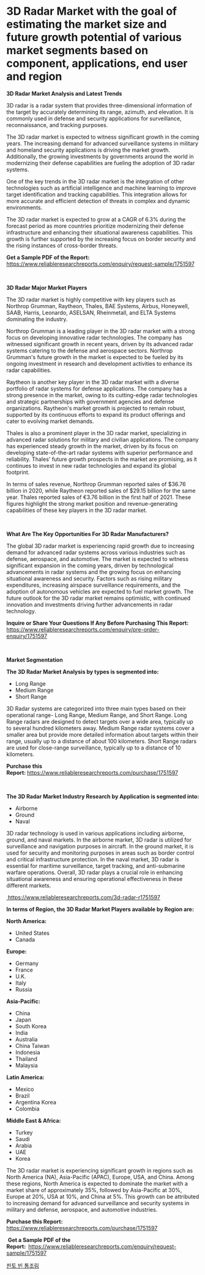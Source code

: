 <p><h1>3D Radar Market with the goal of estimating the market size and future growth potential of various market segments based on component, applications, end user and region</h1></p><p><strong>3D Radar Market Analysis and Latest Trends</strong></p>
<p><p>3D radar is a radar system that provides three-dimensional information of the target by accurately determining its range, azimuth, and elevation. It is commonly used in defense and security applications for surveillance, reconnaissance, and tracking purposes.</p><p>The 3D radar market is expected to witness significant growth in the coming years. The increasing demand for advanced surveillance systems in military and homeland security applications is driving the market growth. Additionally, the growing investments by governments around the world in modernizing their defense capabilities are fueling the adoption of 3D radar systems.</p><p>One of the key trends in the 3D radar market is the integration of other technologies such as artificial intelligence and machine learning to improve target identification and tracking capabilities. This integration allows for more accurate and efficient detection of threats in complex and dynamic environments.</p><p>The 3D radar market is expected to grow at a CAGR of 6.3% during the forecast period as more countries prioritize modernizing their defense infrastructure and enhancing their situational awareness capabilities. This growth is further supported by the increasing focus on border security and the rising instances of cross-border threats.</p></p>
<p><strong>Get a Sample PDF of the Report:&nbsp;</strong> <a href="https://www.reliableresearchreports.com/enquiry/request-sample/1751597">https://www.reliableresearchreports.com/enquiry/request-sample/1751597</a></p>
<p>&nbsp;</p>
<p><strong>3D Radar Major Market Players</strong></p>
<p><p>The 3D radar market is highly competitive with key players such as Northrop Grumman, Raytheon, Thales, BAE Systems, Airbus, Honeywell, SAAB, Harris, Leonardo, ASELSAN, Rheinmetall, and ELTA Systems dominating the industry. </p><p>Northrop Grumman is a leading player in the 3D radar market with a strong focus on developing innovative radar technologies. The company has witnessed significant growth in recent years, driven by its advanced radar systems catering to the defense and aerospace sectors. Northrop Grumman's future growth in the market is expected to be fueled by its ongoing investment in research and development activities to enhance its radar capabilities.</p><p>Raytheon is another key player in the 3D radar market with a diverse portfolio of radar systems for defense applications. The company has a strong presence in the market, owing to its cutting-edge radar technologies and strategic partnerships with government agencies and defense organizations. Raytheon's market growth is projected to remain robust, supported by its continuous efforts to expand its product offerings and cater to evolving market demands.</p><p>Thales is also a prominent player in the 3D radar market, specializing in advanced radar solutions for military and civilian applications. The company has experienced steady growth in the market, driven by its focus on developing state-of-the-art radar systems with superior performance and reliability. Thales' future growth prospects in the market are promising, as it continues to invest in new radar technologies and expand its global footprint.</p><p>In terms of sales revenue, Northrop Grumman reported sales of $36.76 billion in 2020, while Raytheon reported sales of $29.15 billion for the same year. Thales reported sales of €3.76 billion in the first half of 2021. These figures highlight the strong market position and revenue-generating capabilities of these key players in the 3D radar market.</p></p>
<p>&nbsp;</p>
<p><strong>What Are The Key Opportunities For 3D Radar Manufacturers?</strong></p>
<p><p>The global 3D radar market is experiencing rapid growth due to increasing demand for advanced radar systems across various industries such as defense, aerospace, and automotive. The market is expected to witness significant expansion in the coming years, driven by technological advancements in radar systems and the growing focus on enhancing situational awareness and security. Factors such as rising military expenditures, increasing airspace surveillance requirements, and the adoption of autonomous vehicles are expected to fuel market growth. The future outlook for the 3D radar market remains optimistic, with continued innovation and investments driving further advancements in radar technology.</p></p>
<p><strong>Inquire or Share Your Questions If Any Before Purchasing This Report:</strong> <a href="https://www.reliableresearchreports.com/enquiry/pre-order-enquiry/1751597">https://www.reliableresearchreports.com/enquiry/pre-order-enquiry/1751597</a></p>
<p>&nbsp;</p>
<p><strong>Market Segmentation</strong></p>
<p><strong>The 3D Radar Market Analysis by types is segmented into:</strong></p>
<p><ul><li>Long Range</li><li>Medium Range</li><li>Short Range</li></ul></p>
<p><p>3D Radar systems are categorized into three main types based on their operational range- Long Range, Medium Range, and Short Range. Long Range radars are designed to detect targets over a wide area, typically up to several hundred kilometers away. Medium Range radar systems cover a smaller area but provide more detailed information about targets within their range, usually up to a distance of about 100 kilometers. Short Range radars are used for close-range surveillance, typically up to a distance of 10 kilometers.</p></p>
<p><strong>Purchase this Report:&nbsp;</strong><a href="https://www.reliableresearchreports.com/purchase/1751597">https://www.reliableresearchreports.com/purchase/1751597</a></p>
<p>&nbsp;</p>
<p><strong>The 3D Radar Market Industry Research by Application is segmented into:</strong></p>
<p><ul><li>Airborne</li><li>Ground</li><li>Naval</li></ul></p>
<p><p>3D radar technology is used in various applications including airborne, ground, and naval markets. In the airborne market, 3D radar is utilized for surveillance and navigation purposes in aircraft. In the ground market, it is used for security and monitoring purposes in areas such as border control and critical infrastructure protection. In the naval market, 3D radar is essential for maritime surveillance, target tracking, and anti-submarine warfare operations. Overall, 3D radar plays a crucial role in enhancing situational awareness and ensuring operational effectiveness in these different markets.</p></p>
<p><a href="https://www.reliableresearchreports.com/3d-radar-r1751597">&nbsp;https://www.reliableresearchreports.com/3d-radar-r1751597</a></p>
<p><strong>In terms of Region, the 3D Radar Market Players available by Region are:</strong></p>
<p>
    <p> <strong> North America: </strong>
        <ul>
            <li>United States</li>
            <li>Canada</li>
        </ul>
        </p> 
    <p> <strong> Europe: </strong>
        <ul>
            <li>Germany</li>
            <li>France</li>
            <li>U.K.</li>
            <li>Italy</li>
            <li>Russia</li>
        </ul>
        </p> 
    <p> <strong> Asia-Pacific: </strong>
        <ul>
            <li>China</li>
            <li>Japan</li>
            <li>South Korea</li>
            <li>India</li>
            <li>Australia</li>
            <li>China Taiwan</li>
            <li>Indonesia</li>
            <li>Thailand</li>
            <li>Malaysia</li>
        </ul>
        </p> 
    <p> <strong> Latin America: </strong>
        <ul>
            <li>Mexico</li>
            <li>Brazil</li>
            <li>Argentina Korea</li>
            <li>Colombia</li>
        </ul>
        </p> 
    <p> <strong> Middle East & Africa: </strong>
        <ul>
            <li>Turkey</li>
            <li>Saudi</li>
            <li>Arabia</li>
            <li>UAE</li>
            <li>Korea</li>
        </ul>
    </p>
    </p>
<p><p>The 3D radar market is experiencing significant growth in regions such as North America (NA), Asia-Pacific (APAC), Europe, USA, and China. Among these regions, North America is expected to dominate the market with a market share of approximately 35%, followed by Asia-Pacific at 30%, Europe at 20%, USA at 10%, and China at 5%. This growth can be attributed to increasing demand for advanced surveillance and security systems in military and defense, aerospace, and automotive industries.</p></p>
<p><strong>Purchase this Report: </strong><a href="https://www.reliableresearchreports.com/purchase/1751597">https://www.reliableresearchreports.com/purchase/1751597</a></p>
<p>&nbsp;<strong>Get a Sample PDF of the Report:&nbsp;&nbsp;</strong><a href="https://www.reliableresearchreports.com/enquiry/request-sample/1751597">https://www.reliableresearchreports.com/enquiry/request-sample/1751597</a></p>
<p><strong></strong></p>
<p><p><a href="https://github.com/lzrvbyqzftro57/Market-Research-Report-List-1/blob/main/717519318541.md">핀토 빈 통조림</a></p></p>
